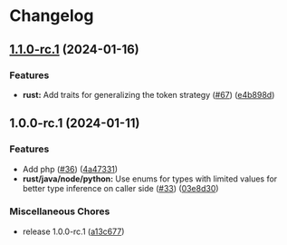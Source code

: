 # Changelog

## [1.1.0-rc.1](https://github.com/flipt-io/flipt-server-sdks/compare/flipt-rust-v1.0.0-rc.1...flipt-rust-v1.1.0-rc.1) (2024-01-16)


### Features

* **rust:** Add traits for generalizing the token strategy ([#67](https://github.com/flipt-io/flipt-server-sdks/issues/67)) ([e4b898d](https://github.com/flipt-io/flipt-server-sdks/commit/e4b898dc62fb98764cba735e293fc632b9c34aa8))

## 1.0.0-rc.1 (2024-01-11)


### Features

* Add php ([#36](https://github.com/flipt-io/flipt-server-sdks/issues/36)) ([4a47331](https://github.com/flipt-io/flipt-server-sdks/commit/4a47331b0da56e55f0e31b312cffbe0e10248229))
* **rust/java/node/python:** Use enums for types with limited values for better type inference on caller side ([#33](https://github.com/flipt-io/flipt-server-sdks/issues/33)) ([03e8d30](https://github.com/flipt-io/flipt-server-sdks/commit/03e8d30f3421f48a5d320bed922b0a589c58aa59))


### Miscellaneous Chores

* release 1.0.0-rc.1 ([a13c677](https://github.com/flipt-io/flipt-server-sdks/commit/a13c6774c6a6c1c125e299ce0ec4267ed2bbb4cf))
